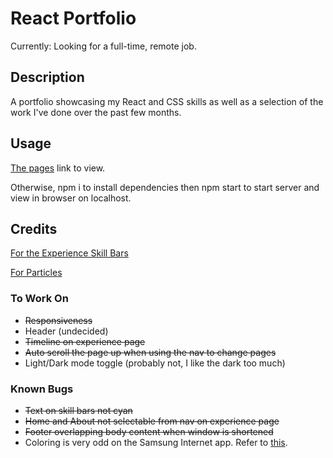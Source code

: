 # React Portfolio

Currently: Looking for a full-time, remote job.

## Description

A portfolio showcasing my React and CSS skills as well as a selection of the work I've done over the past few months.

## Usage

[The pages](https://jthornex.github.io/React-Portfolio/) link to view.

Otherwise, npm i to install dependencies then npm start to start server and view in browser on localhost.

## Credits

[For the Experience Skill Bars](https://www.npmjs.com/package/react-skills)

[For Particles](https://github.com/matteobruni/tsparticles)

### To Work On

- ~~Responsiveness~~
- Header (undecided)
- ~~Timeline on experience page~~
- ~~Auto scroll the page up when using the nav to change pages~~
- Light/Dark mode toggle (probably not, I like the dark too much)

### Known Bugs

- ~~Text on skill bars not cyan~~
- ~~Home and About not selectable from nav on experience page~~
- ~~Footer overlapping body content when window is shortened~~
- Coloring is very odd on the Samsung Internet app. Refer to [this](https://stackoverflow.com/questions/60118216/how-do-i-stop-dark-mode-from-destroying-my-css).
